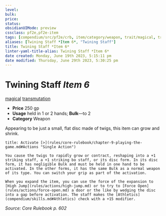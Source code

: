 ```yaml
---
level:
bulk:
price:
status:
obsidianUIMode: preview
cssclass: pf2e,pf2e-item
tags: [compendium/src/pf2e/crb, item/category/weapon, trait/magical, trait/transmutation]
aliases: [Twining Staff *Item 6*, "Twining Staff"]
title: Twining Staff *Item 6*
linter-yaml-title-alias: Twining Staff *Item 6*
date created: Monday, June 19th 2023, 5:15:11 pm
date modified: Thursday, June 29th 2023, 5:30:25 pm
---
```


# Twining Staff *Item 6*

[magical](rules/traits/magical.md) [transmutation](rules/traits/transmutation.md)  

- **Price** 250 gp
- **Usage** held in 1 or 2 hands; **Bulk**—to 2
- **Category** Weapon

Appearing to be just a small, flat disc made of twigs, this item can grow and shrink.

```ad-embed-ability
title: Activate [>](rules/core-rulebook/chapter-9-playing-the-game.md#Actions "Single Action")

You cause the twigs to rapidly grow or contract, reshaping into a +1 striking staff, a +1 striking bo staff, or its disc form. In its disc form, it has negligible Bulk and must be held in one hand to be activated. In the other forms, it has the same Bulk as a normal weapon of its type. You can switch your grip as part of the activation.

When you expand the item, you can use the force of the expansion to [High Jump](rules/actions/high-jump.md) or to try to [Force Open](rules/actions/force-open.md) a door or the like by wedging the disc into a gap before activation. The staff makes the [Athletics](compendium/skills.md#Athletics) check with a +15 modifier.
```

*Source: Core Rulebook p. 602*
